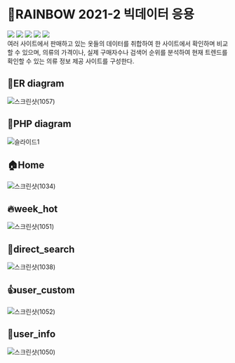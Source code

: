 # 🌈RAINBOW 2021-2 빅데이터 응용
<img src="https://img.shields.io/badge/HTML-E34F26?style=flat-square&logo=html5&logoColor=white"/> <img src="https://img.shields.io/badge/PHP-777BB4?style=flat-square&logo=PHP&logoColor=white"/> <img src="https://img.shields.io/badge/MySQL-4479A1?style=flat-square&logo=MySQL&logoColor=white"/> <img src="https://img.shields.io/badge/XAMPP-FB7A24?style=flat-square&logo=XAMPP&logoColor=white"/> <img src="https://img.shields.io/badge/Apache-D22128?style=flat-square&logo=Apache&logoColor=white"/> <br/>
여러 사이트에서 판매하고 있는 옷들의 데이터를 취합하여 한 사이트에서 확인하며 비교할 수 있으며, 의류의 가격이나, 실제 구매자수나 검색어 순위를 분석하여 현재 트렌드를 확인할 수 있는 의류 정보 제공 사이트를 구성한다.
## 📝ER diagram
![스크린샷(1057)](https://user-images.githubusercontent.com/71166763/143189376-0d6f1164-3f68-4666-8617-83201481c350.png)

## 📃PHP diagram
![슬라이드1](https://user-images.githubusercontent.com/71166763/143732871-3e80f979-929b-429a-95bc-8bd71e9dd658.PNG)

## 🏠Home
![스크린샷(1034)](https://user-images.githubusercontent.com/71166763/142758355-3f64c464-6855-4ee2-afb2-11fae29186c9.png)
## 🔥week_hot
![스크린샷(1051)](https://user-images.githubusercontent.com/71166763/142758497-bda93365-2668-4b80-9ea4-9bfc88af9465.png)

## 🔎direct_search
![스크린샷(1038)](https://user-images.githubusercontent.com/71166763/142758430-bc79d44f-362a-4d9c-900d-35388408fd5f.png)

## 👍user_custom
![스크린샷(1052)](https://user-images.githubusercontent.com/71166763/142758505-3d69284d-bbbb-4507-b9c5-fc94f097670c.png)

## 🙎‍user_info
![스크린샷(1050)](https://user-images.githubusercontent.com/71166763/142758449-c5059641-118a-4070-a153-5fa25cf1ddce.png)

